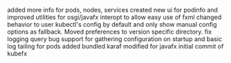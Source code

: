 added more info for pods, nodes, services
created new ui for podinfo and improved utilities for osgi/javafx interopt to allow easy use of fxml
changed behavior to user kubectl's config by default and only show manual config options as fallback. Moved preferences to version specific directory.
fix logging query bug
support for gathering configuration on startup and basic log tailing for pods
added bundled karaf modified for javafx
initial commit of kubefx

